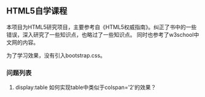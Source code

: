 ## HTML5自学课程


本项目为HTML5研究项目，主要参考自《HTML5权威指南》。纠正了书中的一些错误，深入研究了一些知识点，也略过了一些知识点。
同时也参考了w3school中文网的内容。

为了学习效果，没有引入bootstrap.css。

### 问题列表

1. display:table 如何实现table中类似于colspan='2'的效果？